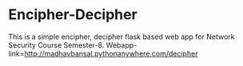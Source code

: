 # Encipher-Decipher
This is a simple encipher, decipher flask based web app for Network Security Course Semester-8.
Webapp-link=http://madhavbansal.pythonanywhere.com/decipher
